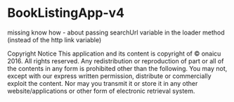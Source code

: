 # BookListingApp-v4
missing know how - about passing searchUrl variable in the loader method (instead of the http link variable)

Copyright Notice This application and its content is copyright of © onaicu 2016. All rights reserved. Any redistribution or reproduction of part or all of the contents in any form is prohibited other than the following. You may not, except with our express written permission, distribute or commercially exploit the content. Nor may you transmit it or store it in any other website/applications or other form of electronic retrieval system.
